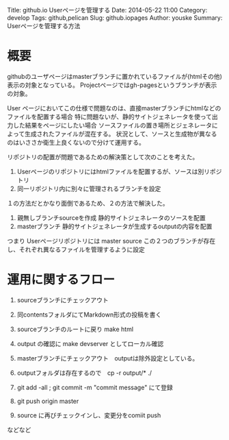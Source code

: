 Title: github.io Userページを管理する
Date: 2014-05-22 11:00
Category: develop
Tags: github,pelican
Slug: github.iopages
Author: youske
Summary: Userページを管理する方法

# 概要
githubのユーザページはmasterブランチに置かれているファイルが(htmlその他)表示の対象となっている。
Projectページではgh-pagesというブランチが表示の対象。

User ページにおいてこの仕様で問題なのは、直接masterブランチにhtmlなどのファイルを配置する場合
特に問題ないが、静的サイトジェネレータを使って出力した結果をページにしたい場合
ソースファイルの置き場所とジェネレータによって生成されたファイルが混在する。
状況として、ソースと生成物が異なるのはいささか衛生上良くないので分けて運用する。

リポジトリの配置が問題であるための解決策として次のことを考えた。
1. Userページのリポジトリにはhtmlファイルを配置するが、ソースは別リポジトリ
2. 同一リポジトリ内に別々に管理されるブランチを設定

１の方法だとかなり面倒であるため、２の方法で解決した。

1. 親無しブランチsourceを作成 静的サイトジェネレータのソースを配置
2. masterブランチ 静的サイトジェネレータが生成するoutputの内容を配置

つまり Userページリポジトリには
master
source
この２つのブランチが存在し、それぞれ異なるファイルを管理するように設定

# 運用に関するフロー
1. sourceブランチにチェックアウト
2. 同contentsフォルダにてMarkdown形式の投稿を書く
3. sourceブランチのルートに戻り make html
4. output の確認に make devserver としてローカル確認
5. masterブランチにチェックアウト　outputは除外設定としている。
6. outputフォルダは存在するので　cp -r output/* ./
7. git add -all ; git commit -m "commit message" にて登録
8. git push origin master

9. source に再びチェックインし、変更分をcomiit push

などなど

